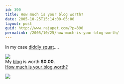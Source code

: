 ```yaml
---
id: 390
title: How much is your blog worth?
date: 2005-10-25T15:14:00-05:00
layout: post
guid: http://www.rajapet.com/?p=390
permalink: /2005/10/25/how-much-is-your-blog-worth/
---
```

In my case [diddly squat](http://dictionary.laborlawtalk.com/diddly-squat "diddly squat")&#8230;.

<div>
  <p>
    <img src="https://i2.wp.com/static.flickr.com/23/25822676_789bf55448_t.jpg?w=680"  /><br /><span>My <a href="http://anotherlab.rajapet.net/anotherlab.blogspot.com">blog</a> is worth <b>$0.00</b>.</span><br /><span><a href="http://www.business-opportunities.biz/projects/how-much-is-your-blog-worth/">How much is your blog worth?</a></span>
  </p>
  
  <p>
    <a href="http://www.technorati.com/"><img src="https://i1.wp.com/technorati.com/pix/tech-logo-embed.gif?w=680"  /></a>
  </p>
</div>